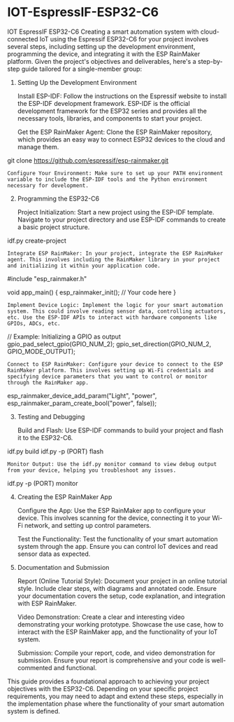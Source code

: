 # IOT-EspressIF-ESP32-C6
IOT EspressIF ESP32-C6
Creating a smart automation system with cloud-connected IoT using the Espressif ESP32-C6 for your project involves several steps, including setting up the development environment, programming the device, and integrating it with the ESP RainMaker platform. Given the project's objectives and deliverables, here's a step-by-step guide tailored for a single-member group:
1. Setting Up the Development Environment

    Install ESP-IDF: Follow the instructions on the Espressif website to install the ESP-IDF development framework. ESP-IDF is the official development framework for the ESP32 series and provides all the necessary tools, libraries, and components to start your project.

    Get the ESP RainMaker Agent: Clone the ESP RainMaker repository, which provides an easy way to connect ESP32 devices to the cloud and manage them.

git clone https://github.com/espressif/esp-rainmaker.git

    Configure Your Environment: Make sure to set up your PATH environment variable to include the ESP-IDF tools and the Python environment necessary for development.

2. Programming the ESP32-C6

    Project Initialization: Start a new project using the ESP-IDF template. Navigate to your project directory and use ESP-IDF commands to create a basic project structure.

idf.py create-project <project-name>

    Integrate ESP RainMaker: In your project, integrate the ESP RainMaker agent. This involves including the RainMaker library in your project and initializing it within your application code.

#include "esp_rainmaker.h"

void app_main() {
    esp_rainmaker_init();
    // Your code here
}

    Implement Device Logic: Implement the logic for your smart automation system. This could involve reading sensor data, controlling actuators, etc. Use the ESP-IDF APIs to interact with hardware components like GPIOs, ADCs, etc.

// Example: Initializing a GPIO as output
gpio_pad_select_gpio(GPIO_NUM_2);
gpio_set_direction(GPIO_NUM_2, GPIO_MODE_OUTPUT);

    Connect to ESP RainMaker: Configure your device to connect to the ESP RainMaker platform. This involves setting up Wi-Fi credentials and specifying device parameters that you want to control or monitor through the RainMaker app.

esp_rainmaker_device_add_param("Light", "power", esp_rainmaker_param_create_bool("power", false));

3. Testing and Debugging

    Build and Flash: Use ESP-IDF commands to build your project and flash it to the ESP32-C6.

idf.py build
idf.py -p (PORT) flash

    Monitor Output: Use the idf.py monitor command to view debug output from your device, helping you troubleshoot any issues.

idf.py -p (PORT) monitor

4. Creating the ESP RainMaker App

    Configure the App: Use the ESP RainMaker app to configure your device. This involves scanning for the device, connecting it to your Wi-Fi network, and setting up control parameters.

    Test the Functionality: Test the functionality of your smart automation system through the app. Ensure you can control IoT devices and read sensor data as expected.

5. Documentation and Submission

    Report (Online Tutorial Style): Document your project in an online tutorial style. Include clear steps, with diagrams and annotated code. Ensure your documentation covers the setup, code explanation, and integration with ESP RainMaker.

    Video Demonstration: Create a clear and interesting video demonstrating your working prototype. Showcase the use case, how to interact with the ESP RainMaker app, and the functionality of your IoT system.

    Submission: Compile your report, code, and video demonstration for submission. Ensure your report is comprehensive and your code is well-commented and functional.

This guide provides a foundational approach to achieving your project objectives with the ESP32-C6. Depending on your specific project requirements, you may need to adapt and extend these steps, especially in the implementation phase where the functionality of your smart automation system is defined.
